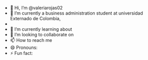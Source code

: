 - 👋 Hi, I’m @valeriarojas02
- 👀 I’m currently a business administration student at universidad Externado de Colombia, 
- 
- 🌱 I’m currently learning about 
- 💞️ I’m looking to collaborate on 
- 📫 How to reach me 
- 😄 Pronouns: 
- ⚡ Fun fact: 




